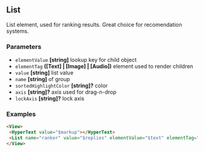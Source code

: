 ## List

List element, used for ranking results. Great choice for recomendation systems.

### Parameters

-   `elementValue` **[string]** lookup key for child object
-   `elementTag` **([Text] \| [Image] \| [Audio])** element used to render children
-   `value` **[string]** list value
-   `name` **[string]** of group
-   `sortedHighlightColor` **[string]?** color
-   `axis` **[string]?** axis used for drag-n-drop
-   `lockAxis` **[string]?** lock axis

### Examples

```html
<View>
 <HyperText value="$markup"></HyperText>
 <List name="ranker" value="$replies" elementValue="$text" elementTag="Text" ranked="true" sortedHighlightColor="#fcfff5"></List>
</View>
```
